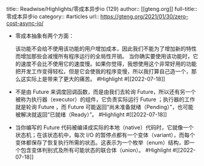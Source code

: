 title:: Readwise/Highlights/零成本异步io (129)
author:: [[gteng.org]]
full-title:: 零成本异步io
category:: #articles
url:: https://gteng.org/2021/01/30/zero-cost-async-io/

- 零成本抽象有两个方面：
  
  该功能不会给不使用该功能的用户增加成本，因此我们不能为了增加新的特性而增加那些会减慢所有程序运行的全局性开销。
  当你确实要使用该功能时，它的速度不会比不使用它的速度慢。如果你觉得，我想使用这个非常好用的功能把开发工作变得轻松，但是它会使我的程序变慢，所以我打算自己造一个，那么这实际上是带来了更大的痛苦。 #Highlight #[[2022-07-18]]
- 不是由 Future 来调度回调函数，而是由我们去轮询 Future，所以还有另一个被称为执行器（executor）的组件，它负责实际运行 Future ；执行器的工作就是轮询 Future ，而 Future 可能返回“尚未准备就绪（Pending）”，也可能被解决就返回“已就绪（Ready）”。 #Highlight #[[2022-07-18]]
- 当你编写的 Future 代码被编译成实际的本地（native）代码时，它就像一个状态机；在该状态机中，每次 I/O 的暂停点都有一个变体（variant），而每个变体都保存了恢复执行所需的状态。这表示为一个枚举（enum）结构，即一个包含变体判别式及所有可能状态的联合体（union）。 #Highlight #[[2022-07-18]]